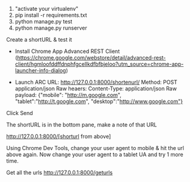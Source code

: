 1) "activate your virtualenv"
2) pip install -r requirements.txt
3) python manage.py test
4) python manage.py runserver

Create a shortURL & test it
- Install Chrome App Advanced REST Client (https://chrome.google.com/webstore/detail/advanced-rest-client/hgmloofddffdnphfgcellkdfbfbjeloo?utm_source=chrome-app-launcher-info-dialog)

- Launch ARC
URL: http://127.0.0.1:8000/shortenurl/
Method: POST
application/json
Raw heaers: Content-Type: application/json
Raw payload: {"mobile": "http://m.google.com", "tablet":"http://t.google.com", "desktop":"http://www.google.com"}

Click Send

The shortURL is in the bottom pane, make a note of that URL

http://127.0.0.1:8000/[shorturl from above]

Using Chrome Dev Tools, change your user agent to mobile & hit the url above again.
Now change your user agent to a tablet UA and try 1 more time.

Get all the urls
http://127.0.0.1:8000/geturls
